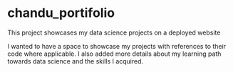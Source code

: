 # chandu_portifolio
This project showcases my data science projects on a deployed website

I wanted to have a space to showcase my projects with references to their code  where applicable. I also added more details about my learning path towards data science and the skills I acquired.

